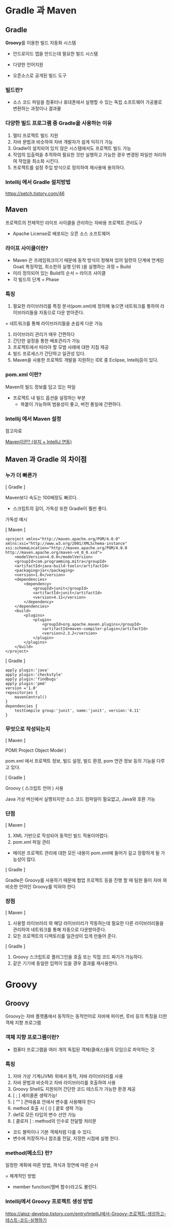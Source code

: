 # Gradle 과 Maven 

## Gradle 

**Groovy**를 이용한 빌드 자동화 시스템 

- 안드로이드 앱을 만드는데 필요한 빌드 시스템 

- 다양한 언어지원 

- 오픈소스로 공개된 빌드 도구 

### 빌드란? 

- 소스 코드 파일을 컴퓨터나 휴대폰에서 실행할 수 있는 독립 소프트웨어 가공물로 변환하는 과정이나 결과물 

### 다양한 빌드 프로그램 중 Gradle을 사용하는 이유 

1. 멀티 프로젝트 빌드 지원 
2. 자바 문법과 비슷하여 자바 개발자가 쉽게 익히기 가능 
3. Gradle이 설치되어 있지 않은 시스템에서도 프로젝트 빌드 가능 
4. 작업의 입출력을 추적하여 필요한 것만 실행하고 가능한 경우 변경된 파일만 처리하여 작업을 최소화 시킨다. 
5. 프로젝트를 설정 주입 방식으로 정의하여 재사용에 용의하다. 

### Intellij 에서 Gradle 설치방법 

https://setch.tistory.com/46 

## Maven 

프로젝트의 전체적인 라이프 사이클을 관리하는 자바용 프로젝트 관리도구 

- Apache License로 배포되는 오픈 소스 소프트웨어 

### 라이프 사이클이란? 

- Maven 은 프레임워크이기 때문에 동작 방식이 정해져 있어 일련의 단계에 연계된 Goal( 특정작업, 최소한의 실행 단위 )을 실행하는 과정 = Build 
- 미리 정의되어 있는 Build의 순서 = 라이프 사이클 
- 각 빌드의 단계 = Phase 

### 특징 

1. 필요한 라이브러리를 특정 문서(pom.xml)에 정의해 놓으면 네트워크를 통하여 라이브러리들을 자동으로 다운 받아준다. 

= 네트워크를 통해 라이브러리들을 손쉽게 다운 가능 

1. 라이브러리 관리가 매우 간편하다 
2. 간단한 설정을 통한 배포관리가 가능 
3. 프로젝트에서 따라야 할 모범 사례에 대한 지침 제공 
4. 빌드 프로세스가 간단하고 일관성 있다. 
5. Maven을 사용한 프로젝트 개발을 지원하는 IDE 중 Eclipse, Intellij등이 있다. 

### pom.xml 이란? 

Maven의 빌드 정보를 담고 있는 파일 

- 프로젝트 내 빌드 옵션을 설정하는 부분 
  - 복붙이 가능하여 범용성이 좋고, 버전 통일에 간편하다. 

### Intellij 에서 Maven 설정 

참고자료 

[Maven이란? (설치 + IntelliJ 연동)](https://dev-youngjun.tistory.com/109) 

## Maven 과 Gradle 의 차이점 

### 누가 더 빠른가 

[ Gradle ] 

Maven보다 속도는 100배정도 빠르다. 

- 스크립트의 길이, 가독성 또한 Gradle이 훨씬 좋다. 



가독성 예시

[ Maven ]

```
<project xmlns="http://maven.apache.org/POM/4.0.0" xmlns:xsi="http://www.w3.org/2001/XMLSchema-instance" xsi:schemaLocation="http://maven.apache.org/POM/4.0.0 http://maven.apache.org/maven-v4_0_0.xsd">
    <modelVersion>4.0.0</modelVersion>
    <groupId>com.programming.mitra</groupId>
    <artifactId>java-build-tools</artifactId>
    <packaging>jar</packaging>
    <version>1.0</version>
    <dependencies>
        <dependency>
            <groupId>junit</groupId>
            <artifactId>junit</artifactId>
            <version>4.11</version>
        </dependency>
    </dependencies>
    <build>
        <plugins>
            <plugin>
                <groupId>org.apache.maven.plugins</groupId>
                <artifactId>maven-compiler-plugin</artifactId>
                <version>2.3.2</version>
            </plugin>
        </plugins>
    </build>
</project>
```

[ Gradle ]

```
apply plugin:'java'
apply plugin:'checkstyle'
apply plugin:'findbugs'
apply plugin:'pmd'
version ='1.0'
repositories {
    mavenCentral()
}
dependencies {
    testCompile group:'junit', name:'junit', version:'4.11'
}
```



### 무엇으로 작성되는지 

[ Maven ] 

POM( Project Object Model ) 

pom.xml 에서 프로젝트 정보, 빌드 설정, 빌드 환경, pom 연관 정보 등의 기능을 다루고 있다. 

[ Gradle ] 

Groovy ( 스크립트 언어 ) 사용 

Java 가상 머신에서 실행되지만 소스 코드 컴파일이 필요없고, Java와 호환 가능 

### 단점 

[ Maven ] 

1. XML 기반으로 작성되어 동적인 빌드 적용이어렵다. 
2. pom.xml 파일 관리 

- 메이븐 프로젝트 관리에 대한 모든 내용이 pom.xml에 들어가 길고 장황하게 될 가능성이 많다. 

[ Gradle ] 

Gradle은 Groovy를 사용하기 때문에 협업 프로젝트 등을 진행 할 때 팀원 들이 자바 와 비슷한 언어인 Groovy를 익혀야 한다 

### 장점 

[ Maven ] 

1. 사용할 라이브러리 와 해당 라이브러리가 작동하는데 필요한 다른 라이브러리들을 관리하여 네트워크를 통해 자동으로 다운받아준다. 
2. 모든 프로젝트의 디렉토리를 일관성이 있게 만들어 준다. 

[ Gradle ] 

1. Groovy 스크립트로 플러그인을 호출 또는 직접 코드 짜기가 가능하다. 
2. 같은 기기에 동일한 입력이 있을 경우 결과를 재사용한다. 

 

# Groovy 

## Groovy 

Groovy는 자바 플랫폼에서 동작하는 동적언어로 자바에 파이썬, 루비 등의 특징을 더한 객체 지향 프로그램 

### 객체 지향 프로그램이란? 

- 컴퓨터 프로그램을 여러 개의 독립된 객체(클래스)들의 모임으로 파악하는 것 

### 특징 

1. 자바 가상 기계(JVM) 위에서 동작, 자바 라이브러리를 사용 
2. 자바 문법과 비슷하고 자바 라이브러리를 호출하여 사용 
3. Groovy Shell도 지원되어 간단한 코드 테스트가 가능한 환경 제공 
4. [ ; ] 세미콜론 생략가능! 
5. [ “” ] 큰따옴표 안에서 변수를 사용해야 한다 
6. method 호출 시 [ () ] 괄호 생략 가능 
7. def로 모든 타입의 변수 선언 가능 
8. [ 클로저 ] : method의 인수로 전달할 처리문 

- 코드 블럭이나 기본 객체처럼 다를 수 있다. 
- 변수에 저장하거나 참조를 전달, 지정한 시점에 실행 한다. 

### method(메소드) 란? 

일정한 계획에 따른 방법, 격식과 정연에 따른 순서 

= 체계적인 방법 

- member function(멤버 함수)라고도 불린다. 

### Intellij에서 Groovy 프로젝트 생성 방법 

https://atoz-develop.tistory.com/entry/IntelliJ에서-Groovy-프로젝트-생성하고-테스트-코드-실행하기